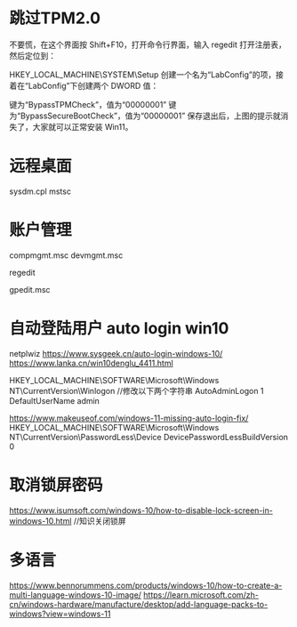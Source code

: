 # 跳过TPM2.0

不要慌，在这个界面按 Shift+F10，打开命令行界面，输入 regedit 打开注册表，然后定位到：

HKEY_LOCAL_MACHINE\SYSTEM\Setup
创建一个名为“LabConfig”的项，接着在“LabConfig”下创建两个 DWORD 值：

键为“BypassTPMCheck”，值为“00000001”
键为“BypassSecureBootCheck”，值为“00000001”
保存退出后，上图的提示就消失了，大家就可以正常安装 Win11。



# 远程桌面
sysdm.cpl
mstsc


# 账户管理
compmgmt.msc
devmgmt.msc

regedit

gpedit.msc

# 自动登陆用户 auto login win10
netplwiz
https://www.sysgeek.cn/auto-login-windows-10/
https://www.lanka.cn/win10denglu_4411.html

HKEY_LOCAL_MACHINE\SOFTWARE\Microsoft\Windows NT\CurrentVersion\Winlogon
//修改以下两个字符串
AutoAdminLogon 1
DefaultUserName admin

https://www.makeuseof.com/windows-11-missing-auto-login-fix/
HKEY_LOCAL_MACHINE\SOFTWARE\Microsoft\Windows NT\CurrentVersion\PasswordLess\Device
DevicePasswordLessBuildVersion 0


# 取消锁屏密码
https://www.isumsoft.com/windows-10/how-to-disable-lock-screen-in-windows-10.html
//知识关闭锁屏


# 多语言
https://www.bennorummens.com/products/windows-10/how-to-create-a-multi-language-windows-10-image/
https://learn.microsoft.com/zh-cn/windows-hardware/manufacture/desktop/add-language-packs-to-windows?view=windows-11
